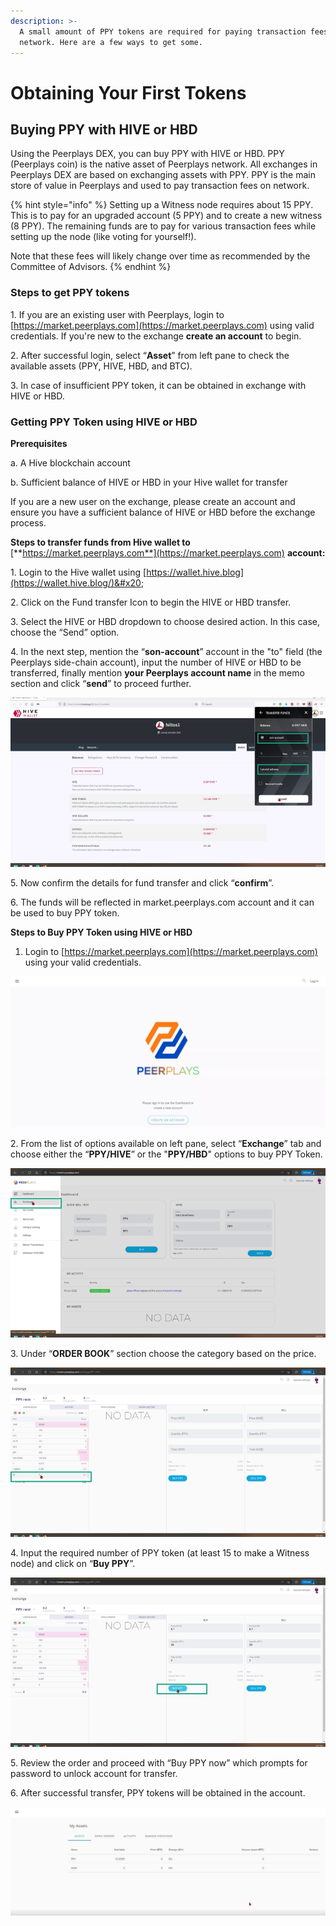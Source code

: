 ```yaml
---
description: >-
  A small amount of PPY tokens are required for paying transaction fees on the
  network. Here are a few ways to get some.
---
```


# Obtaining Your First Tokens

## Buying PPY with HIVE or HBD

Using the Peerplays DEX, you can buy PPY with HIVE or HBD. PPY (Peerplays coin) is the native asset of Peerplays network. All exchanges in Peerplays DEX are based on exchanging assets with PPY. PPY is the main store of value in Peerplays and used to pay transaction fees on network.

{% hint style="info" %}
Setting up a Witness node requires about 15 PPY. This is to pay for an upgraded account (5 PPY) and to create a new witness (8 PPY). The remaining funds are to pay for various transaction fees while setting up the node (like voting for yourself!).

&#x20;Note that these fees will likely change over time as recommended by the Committee of Advisors.
{% endhint %}

### **Steps to get PPY tokens**

&#x20;     1\. If you are an existing user with Peerplays, login to [https://market.peerplays.com](https://market.peerplays.com) using valid credentials. If you're new to the exchange **create an account** to begin.

&#x20;     2\. After successful login, select “**Asset**” from left pane to check the available assets (PPY, HIVE, HBD, and BTC).

&#x20;     3\. In case of insufficient PPY token, it can be obtained in exchange with HIVE or HBD.

### **Getting PPY Token using HIVE or HBD**

**Prerequisites**

&#x20;   a. A Hive blockchain account

&#x20;   b. Sufficient balance of HIVE or HBD in your Hive wallet for transfer

If you are a new user on the exchange, please create an account and ensure you have a sufficient balance of HIVE or HBD before the exchange process.

**Steps to transfer funds from Hive wallet to** [**https://market.peerplays.com**](https://market.peerplays.com) **account:**

&#x20;1\. Login to the Hive wallet using [https://wallet.hive.blog](https://wallet.hive.blog/)&#x20;

&#x20;2\. Click on the Fund transfer Icon to begin the HIVE or HBD transfer.

&#x20;3\. Select the HIVE or HBD dropdown to choose desired action. In this case, choose the “Send” option.

&#x20;4\. In the next step, mention the “**son-account**” account in the "to" field (the Peerplays side-chain account), input the number of HIVE or HBD to be transferred, finally mention **your Peerplays account name** in the memo section and click “**send**” to proceed further.

![Figure 1. Sending to son-account with a memo of your Peerplays account name. Example: we're sending HIVE to "tutorial-witness".](../.gitbook/assets/Hive-account-transfer.png)

&#x20;5\. Now confirm the details for fund transfer and click “**confirm**”.

&#x20;6\. The funds will be reflected in market.peerplays.com account and it can be used to buy PPY token.

**Steps to Buy PPY Token using HIVE or HBD**

1. Login to [https://market.peerplays.com](https://market.peerplays.com) using your valid credentials.

![Figure 2. Sign in or create a new account.](../.gitbook/assets/Peerplay-login.webp)

&#x20; 2\. From the list of options available on left pane, select “**Exchange**” tab and choose either the “**PPY/HIVE**” or the "**PPY/HBD**" options to buy PPY Token.

![Figure 3. Navigating to the exchange with the menu.](../.gitbook/assets/Exchange-Token.png)

&#x20; 3\. Under “**ORDER BOOK**” section choose the category based on the price.

![Figure 4. Using the order book to populate the order form.](<../.gitbook/assets/Exchange-Token-1 (1).png>)

&#x20; 4\. Input the required number of PPY token (at least 15 to make a Witness node) and click on “**Buy PPY**”.

![Figure 5. Buying PPY with HIVE.](../.gitbook/assets/Buy-ppy.png)

&#x20; 5\. Review the order and proceed with “Buy PPY now” which prompts for password to unlock account for transfer.

&#x20; 6\. After successful transfer, PPY tokens will be obtained in the account.

![Figure 6. PPY in the assets list.](../.gitbook/assets/PPY-token.JPG)
